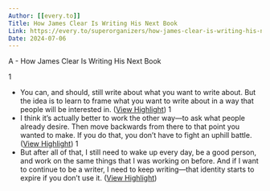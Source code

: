 ```yaml
---
Author: [[every.to]]
Title: How James Clear Is Writing His Next Book
Link: https://every.to/superorganizers/how-james-clear-is-writing-his-next-book
Date: 2024-07-06
---
```

A - How James Clear Is Writing His Next Book

1
- You can, and should, still write about what you want to write about. But the idea is to learn to frame what you want to write about in a way that people will be interested in. ([View Highlight](https://instapaper.com/read/1443768749/17483471))
1
- I think it’s actually better to work the other way—to ask what people already desire. Then move backwards from there to that point you wanted to make. If you do that, you don’t have to fight an uphill battle. ([View Highlight](https://instapaper.com/read/1443768749/17483497))
1
- But after all of that, I still need to wake up every day, be a good person, and work on the same things that I was working on before. And if I want to continue to be a writer, I need to keep writing—that identity starts to expire if you don’t use it. ([View Highlight](https://instapaper.com/read/1443768749/17483712))
